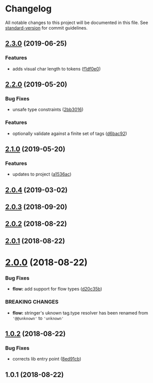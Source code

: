 # Changelog

All notable changes to this project will be documented in this file. See [standard-version](https://github.com/conventional-changelog/standard-version) for commit guidelines.

## [2.3.0](https://github.com/pictalk/mention-parser/compare/v2.2.0...v2.3.0) (2019-06-25)


### Features

* adds visual char length to tokens ([f1df0e0](https://github.com/pictalk/mention-parser/commit/f1df0e0))



## [2.2.0](https://github.com/pictalk/mention-parser/compare/v2.1.0...v2.2.0) (2019-05-20)


### Bug Fixes

* unsafe type constraints ([2bb3016](https://github.com/pictalk/mention-parser/commit/2bb3016))


### Features

* optionally validate against a finite set of tags ([d6bac92](https://github.com/pictalk/mention-parser/commit/d6bac92))



## [2.1.0](https://github.com/pictalk/mention-parser/compare/v2.0.4...v2.1.0) (2019-05-20)


### Features

* updates to project ([a1536ac](https://github.com/pictalk/mention-parser/commit/a1536ac))



<a name="2.0.4"></a>
## [2.0.4](https://github.com/pictalk/mention-parser/compare/v2.0.3...v2.0.4) (2019-03-02)



<a name="2.0.3"></a>
## [2.0.3](https://github.com/pictalk/mention-parser/compare/v2.0.2...v2.0.3) (2018-09-20)



<a name="2.0.2"></a>
## [2.0.2](https://github.com/pictalk/mention-parser/compare/v2.0.1...v2.0.2) (2018-08-22)



<a name="2.0.1"></a>
## [2.0.1](https://github.com/pictalk/mention-parser/compare/v2.0.0...v2.0.1) (2018-08-22)



<a name="2.0.0"></a>
# [2.0.0](https://github.com/pictalk/mention-parser/compare/v1.0.2...v2.0.0) (2018-08-22)


### Bug Fixes

* **flow:** add support for flow types ([d20c35b](https://github.com/pictalk/mention-parser/commit/d20c35b))


### BREAKING CHANGES

* **flow:** stringer's uknown tag.type resolver has been renamed from `'@@unknown'` to `'unknown'`



<a name="1.0.2"></a>
## [1.0.2](https://github.com/pictalk/mention-parser/compare/v1.0.1...v1.0.2) (2018-08-22)


### Bug Fixes

* corrects lib entry point ([8ed91cb](https://github.com/pictalk/mention-parser/commit/8ed91cb))



<a name="1.0.1"></a>
## 1.0.1 (2018-08-22)
